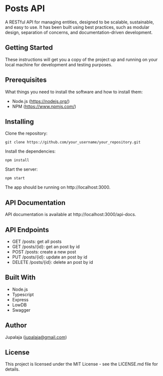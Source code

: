# Posts API
A RESTful API for managing entities, designed to be scalable, sustainable, and easy to use. It has been built using best practices, such as modular design, separation of concerns, and documentation-driven development.



## Getting Started
These instructions will get you a copy of the project up and running on your local machine for development and testing purposes.

## Prerequisites
What things you need to install the software and how to install them:

- Node.js (https://nodejs.org/)
- NPM (https://www.npmjs.com/)

## Installing
Clone the repository:

`
git clone https://github.com/your_username/your_repository.git
`

Install the dependencies:

`
npm install
`

Start the server:

`
npm start
`

The app should be running on http://localhost:3000.

## API Documentation
API documentation is available at http://localhost:3000/api-docs.

## API Endpoints
- GET /posts: get all posts
- GET /posts/{id}: get an post by id
- POST /posts: create a new post
- PUT /posts/{id}: update an post by id
- DELETE /posts/{id}: delete an post by id
  
## Built With
+ Node.js
+ Typescript
+ Express
+ LowDB
+ Swagger

## Author
Jupalaja (jupalaja@gmail.com)

## License
This project is licensed under the MIT License - see the LICENSE.md file for details.